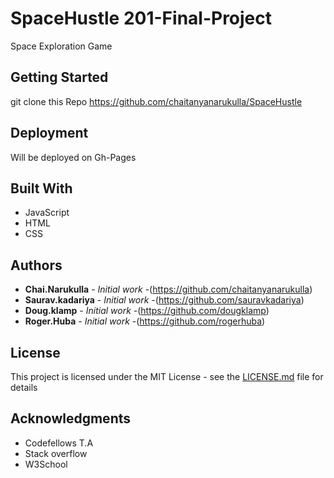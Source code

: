 
# SpaceHustle 201-Final-Project

Space Exploration Game

## Getting Started
git clone this Repo https://github.com/chaitanyanarukulla/SpaceHustle

## Deployment

Will be deployed on Gh-Pages

## Built With

* JavaScript
* HTML
* CSS
 
## Authors

* **Chai.Narukulla** - *Initial work* -(https://github.com/chaitanyanarukulla)
* **Saurav.kadariya** - *Initial work* -(https://github.com/sauravkadariya)
* **Doug.klamp** - *Initial work* -(https://github.com/dougklamp)
* **Roger.Huba** - *Initial work* -(https://github.com/rogerhuba)


## License

This project is licensed under the MIT License - see the [LICENSE.md](LICENSE.md) file for details

## Acknowledgments

* Codefellows T.A
* Stack overflow
* W3School
